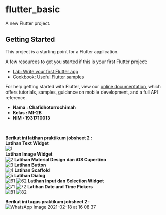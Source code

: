 # flutter_basic

A new Flutter project.

## Getting Started

This project is a starting point for a Flutter application.

A few resources to get you started if this is your first Flutter project:

- [Lab: Write your first Flutter app](https://flutter.dev/docs/get-started/codelab)
- [Cookbook: Useful Flutter samples](https://flutter.dev/docs/cookbook)

For help getting started with Flutter, view our
[online documentation](https://flutter.dev/docs), which offers tutorials,
samples, guidance on mobile development, and a full API reference.

<ul>
  <li><b>Nama    : Chafidhoturrochimah</b></li>
  <li><b>Kelas   : MI-2B</b></li>
  <li><b>NIM     : 1931710013</b></li>  
</ul><br>

<b>Berikut ini latihan praktikum jobsheet 2 :</b><br>
<b>Latihan Text Widget</b><br>
    ![1](https://user-images.githubusercontent.com/52942668/108335089-2ff63680-7205-11eb-8c6c-2a3c570474cb.jpeg)<br>
<b>Latihan Image Widget</b><br>
  ![2](https://user-images.githubusercontent.com/52942668/108335094-32589080-7205-11eb-8d79-e18a3046ae59.jpeg)
<b>Latihan Material Design dan iOS Cupertino</b><br>
  ![3](https://user-images.githubusercontent.com/52942668/108335115-371d4480-7205-11eb-947d-0bd66ec5b5aa.jpeg)
<b>Latihan Button</b><br>
  ![4](https://user-images.githubusercontent.com/52942668/108335126-384e7180-7205-11eb-829b-c321493c91d9.jpeg)
<b>Latihan Scaffold</b><br>
  ![5](https://user-images.githubusercontent.com/52942668/108335158-3edce900-7205-11eb-812a-0cdca73b7ddd.jpeg)
<b>Latihan Dialog</b><br>
  ![61](https://user-images.githubusercontent.com/52942668/108335176-413f4300-7205-11eb-97f2-294aadeb51aa.jpeg)
  ![62](https://user-images.githubusercontent.com/52942668/108335180-42707000-7205-11eb-8658-15c1dc0b0924.jpeg)
<b>Latihan Input dan Selection Widget</b><br>
  ![71](https://user-images.githubusercontent.com/52942668/108335192-44d2ca00-7205-11eb-94ae-7f234bfa5898.jpeg)
  ![72](https://user-images.githubusercontent.com/52942668/108335210-48fee780-7205-11eb-837c-729d6a789f39.jpeg)
<b>Latihan Date and Time Pickers</b><br>
  ![81](https://user-images.githubusercontent.com/52942668/108335225-4b614180-7205-11eb-80a8-4b7df496d7d5.jpeg)
  ![82](https://user-images.githubusercontent.com/52942668/108335236-4c926e80-7205-11eb-9af0-72d9ecfbf84e.jpeg)

 
 <b>Berikut ini tugas praktikum jobsheet 2 :</b><br>
 ![WhatsApp Image 2021-02-18 at 16 08 37](https://user-images.githubusercontent.com/52942668/108335721-d6423c00-7205-11eb-8a13-3389f36569e0.jpeg)
  
